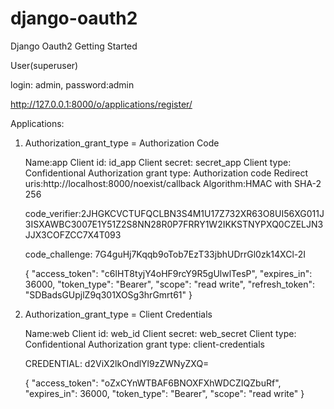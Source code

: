 # django-oauth2
Django Oauth2 Getting Started

User(superuser) 

login: admin, 
password:admin


http://127.0.0.1:8000/o/applications/register/

Applications:

1) Authorization_grant_type = Authorization Code
    
    Name:app
    Client id: id_app
    Client secret: secret_app
    Client type: Confidentional
    Authorization grant type: Authorization code
    Redirect uris:http://localhost:8000/noexist/callback
    Algorithm:HMAC with SHA-2 256

    code_verifier:2JHGKCVCTUFQCLBN3S4M1U17Z732XR63O8UI56XG011J3ISXAWBC3007E1Y51Z2S8NN28R0P7FRRY1W2IKKSTNYPXQ0CZELJN3JJX3COFZCC7X4T093

    code_challenge: 7G4guHj7Kqqb9oTob7EzT33jbhUDrrGl0zk14XCl-2I

    {
        "access_token": "c6lHT8tyjY4oHF9rcY9R5gUlwlTesP",
        "expires_in": 36000,
        "token_type": "Bearer",
        "scope": "read write",
        "refresh_token": "SDBadsGUpjlZ9q301XOSg3hrGmrt61"
    }

2) Authorization_grant_type = Client Credentials

    Name:web
    Client id: web_id
    Client secret: web_secret
    Client type: Confidentional
    Authorization grant type: client-credentials
    
    CREDENTIAL: d2ViX2lkOndlYl9zZWNyZXQ=

    {
        "access_token": "oZxCYnWTBAF6BNOXFXhWDCZIQZbuRf",
        "expires_in": 36000,
        "token_type": "Bearer",
        "scope": "read write"
    }
